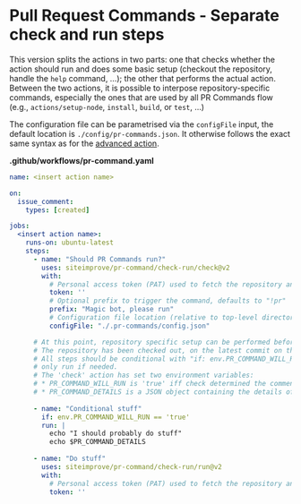 # Pull Request Commands - Separate check and run steps

This version splits the actions in two parts: one that checks whether the action should run and does some basic setup (checkout the repository, handle the `help` command, …); the other that performs the actual action. Between the two actions, it is possible to interpose repository-specific commands, especially the ones that are used by all PR Commands flow (e.g., `actions/setup-node`, `install`, `build`, or `test`, …)

The configuration file can be parametrised via the `configFile` input, the default location is `./config/pr-commands.json`. It otherwise follows the exact same syntax as for the [advanced action](../advanced).

<!-- start usage -->
**.github/workflows/pr-command.yaml**
```yaml
name: <insert action name>

on:
  issue_comment:
    types: [created]

jobs:
  <insert action name>:
    runs-on: ubuntu-latest
    steps:
      - name: "Should PR Commands run?"
        uses: siteimprove/pr-command/check-run/check@v2
        with:
          # Personal access token (PAT) used to fetch the repository and add reaction on comment (See note about token)
          token: ''
          # Optional prefix to trigger the command, defaults to "!pr"
          prefix: "Magic bot, please run"
          # Configuration file location (relative to top-level directory), defaults to "./config/pr-commands.json"
          configFile: "./.pr-commands/config.json"

      # At this point, repository specific setup can be performed before running the actual PR commands.
      # The repository has been checked out, on the latest commit on the PR that triggered the workflow.
      # All steps should be conditional with "if: env.PR_COMMAND_WILL_RUN == 'true'" to ensure they are
      # only run if needed.
      # The 'check' action has set two environment variables:
      # * PR_COMMAND_WILL_RUN is 'true' iff check determined the comment triggers an existing command.
      # * PR_COMMAND_DETAILS is a JSON object containing the details of the command, as read from the config file.
      
      - name: "Conditional stuff"
        if: env.PR_COMMAND_WILL_RUN == 'true'
        run: |
          echo "I should probably do stuff"
          echo $PR_COMMAND_DETAILS
      
      - name: "Do stuff"
        uses: siteimprove/pr-command/check-run/run@v2
        with:
          # Personal access token (PAT) used to fetch the repository and add reaction on comment (See note about token)
          token: ''
```
<!-- end usage -->
